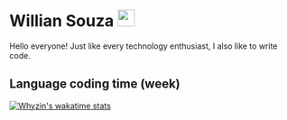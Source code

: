 
# Willian Souza <img src="https://raw.githubusercontent.com/iampavangandhi/iampavangandhi/master/gifs/Hi.gif" width="30px">

Hello everyone!
Just like every technology enthusiast, I also like to write code.

## Language coding time (week)

[![Whyzin's wakatime stats](https://github-readme-stats.vercel.app/api/wakatime?username=@williansz&theme=dark)](https://github.com/anuraghazra/github-readme-stats)

